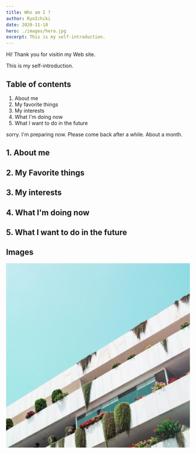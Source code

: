 ```yaml
---
title: Who am I ?
author: RyoIchiki
date: 2020-11-10
hero: ./images/hero.jpg
excerpt: This is my self-introduction.
---
```


Hi! Thank you for visitin my Web site.

This is my self-introduction.

## Table of contents

1. About me
2. My favorite things
3. My interests
4. What I'm doing now
5. What I want to do in the future

sorry. I'm preparing now. Please come back after a while. About a month.

## 1. About me

## 2. My Favorite things

## 3. My interests

## 4. What I'm doing now

## 5. What I want to do in the future

## Images

<div className="Image__Small">
  <img
    src="./images/article-image-2.jpg"
    title="Logo Title Text 1"
    alt="Alt text"
  />
</div>
